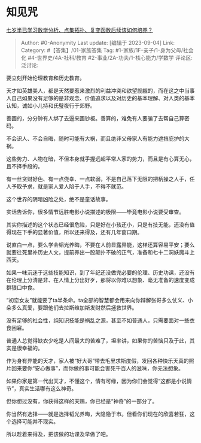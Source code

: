 # 知见咒
[七岁半已学习数学分析、点集拓扑、复变函数后续该如何培养？](https://www.zhihu.com/question/620110690/answer/3195838051)

> Author: #0-Anonymity
> Last update: [编辑于 2023-09-04]
> Link:
> Category: #【答集】/01-家族答集 
> Tag: #1-家族/1F-亲子/1-身为父母/社会化 #4-世界史/4A-社科/教育 #2-事业/2A-功夫/1-核心能力/学数学
> 评论区:
> 泛讨论:

要立刻开始伦理教育和历史教育。

天才如英雄美人，都是天然要惹来激烈的利益冲突和欲望觊觎的，而在这之中当事人自己如果没有足够的是非观念、价值追求以及对历史的基本理解、对人类的基本认知，诚如小儿持和氏璧夜行于郊野。

善画的，分分钟有人绑了去逼来画钞板。善算的，难免有人要骗了去帮自己算密码。

不会识人、不会自晦，随时可能有大祸，而且绝非父母家人有能力遮挡庇护的大祸。

这些势力、人物在暗，不但本身就手握远超平常人家的势力，而且是有心算无心，且不择手段的。

有一丝贪财好色、有一点侥幸、一点软弱，不是自己落下无限的把柄操之人手，任人予取予求，就是家人爱人陷于人手，不得不就范。

这个世界的阴暗凶险之处，绝不是童话故事。

实话告诉你，很多情节远胜电影小说描述的极限——毕竟电影小说要受审查。

其实你描述的这个状态已经很危险，只是好在小孩还小，只是有技无能，还没有值得现在下手的显著价值，所以还来得及，还有几年窗口期。

说直白一点，要么学会韬光养晦，不要在人前显露异能，这样还算容易平安；要么就要往死里补历史人文，提前养出一股颠扑不破的正气，准备和七十二洞妖魔斗上西天。

如果一味沉迷于这些技能知识，到了年纪还没做完必要的伦理、历史功课，还没有在伦理上分清是非、在人情上分出好歹，那将以你难以想象、毫无准备的速度变成群狼口中食。

“初恋女友”就能要了ta半条命。ta全部的智慧都会用来向你辩解张哥多么仗义、小朵多么真爱，要跟他们去拉斯维加斯发财然后拯救世界。

没有足够的社会性，纯知识技能是祸乱之源，甚至不如普通人，只需要面对一些衣食困窘。

普通人总觉得缺衣少吃是人间最大的苦难了，坦率讲，如果你的苦恼只及于此，其实是很幸福的。

作为身有异能的天才，家人被“好大哥”带去毛里求斯度假，发回各种快乐天真的照片回来要你“安心做事”，而你做的事可能会害死千百人的滋味，你无法想象。

如果你家是第一代出天才，不懂这个，情有可缘，因为你们会觉得“这都是小说情节”，真实生活哪有这么神奇。

但你想过没有，你获得这样的天赐，你已经是“神奇”的一部分了。

你当然有选择——就是选择韬光养晦，大隐隐于市。但看你们现在的欣喜若狂，这个选择可能并不现实。

所以趁着来得及，把该做的功课及早做了吧。
